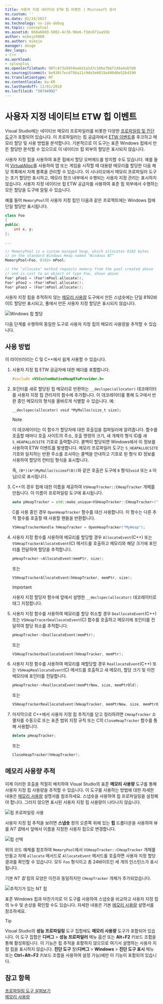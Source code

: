 ```yaml
---
title: 사용자 지정 네이티브 ETW 힙 이벤트 | Microsoft 문서
ms.custom: ''
ms.date: 02/24/2017
ms.technology: vs-ide-debug
ms.topic: conceptual
ms.assetid: 668a6603-5082-4c78-98e6-f3dc871aa55b
author: mikejo5000
ms.author: mikejo
manager: douge
dev_langs:
- C++
ms.workload:
- cplusplus
ms.openlocfilehash: 98fc473a9459aa6d1a1d7c10be7b6f240a4ab7d0
ms.sourcegitcommit: be938c7ecd756a11c9de3e6019a490d0e52b4190
ms.translationtype: HT
ms.contentlocale: ko-KR
ms.lasthandoff: 11/01/2018
ms.locfileid: "50744992"
---
```

# <a name="custom-native-etw-heap-events"></a>사용자 지정 네이티브 ETW 힙 이벤트

Visual Studio에는 네이티브 메모리 프로파일러를 비롯한 다양한 [프로파일링 및 진단 도구](../profiling/profiling-feature-tour.md)가 포함되어 있습니다.  이 프로파일러는 힙 공급자에서 [ETW 이벤트](/windows-hardware/drivers/devtest/event-tracing-for-windows--etw-)를 후크하고 메모리 할당 및 사용 방법을 분석합니다.  기본적으로 이 도구는 표준 Windows 힙에서 만든 할당만 분석할 수 있으므로 이 네이티브 힙 외부의 할당은 표시되지 않습니다.

사용자 지정 힙을 사용하여 표준 힙에서 할당 오버헤드를 방지할 수도 있습니다.  예를 들어 [VirtualAlloc](https://msdn.microsoft.com/library/windows/desktop/aa366887(v=vs.85).aspx)를 사용하여 앱 또는 게임을 시작할 때 대용량 메모리를 할당한 다음 해당 목록에서 자체 블록을 관리할 수 있습니다.  이 시나리오에서 메모리 프로파일러 도구는 초기 할당만 표시하고, 메모리 청크 내부에서 수행되는 사용자 지정 관리는 표시하지 않습니다.  사용자 지정 네이티브 힙 ETW 공급자를 사용하여 표준 힙 외부에서 수행하는 모든 할당을 도구에 알릴 수 있습니다.

예를 들어 `MemoryPool`이 사용자 지정 힙인 다음과 같은 프로젝트에는 Windows 힙에 단일 할당만 표시됩니다.

```cpp
class Foo
{
public:
    int x, y;
};

...

// MemoryPool is a custom managed heap, which allocates 8192 bytes 
// on the standard Windows Heap named "Windows NT"
MemoryPool<Foo, 8192> mPool;

// the "allocate" method requests memory from the pool created above
// and is cast to an object of type Foo, shown above
Foo* pFoo1 = (Foo*)mPool.allocate();
Foo* pFoo2 = (Foo*)mPool.allocate();
Foo* pFoo3 = (Foo*)mPool.allocate();
```

사용자 지정 힙을 추적하지 않는 [메모리 사용량](../profiling/memory-usage.md) 도구에서 만든 스냅숏에는 단일 8192바이트 할당만 표시되고, 풀에서 만든 사용자 지정 할당은 표시되지 않습니다.

![Windows 힙 할당](media/heap-example-windows-heap.png)

다음 단계를 수행하여 동일한 도구로 사용자 지정 힙의 메모리 사용량을 추적할 수 있습니다.

## <a name="how-to-use"></a>사용 방법

이 라이브러리는 C 및 C++에서 쉽게 사용할 수 있습니다.

1. 사용자 지정 힙 ETW 공급자에 대한 헤더를 포함합니다.

   ```cpp
   #include <VSCustomNativeHeapEtwProvider.h>
   ```

1. 포인터를 새로 할당된 힙 메모리로 반환하는 `__declspec(allocator)` 데코레이터를 사용자 지정 힙 관리자의 함수에 추가합니다.  이 데코레이터를 통해 도구에서 반환 중인 메모리의 형식을 올바르게 식별할 수 있습니다.  예:

   ```cpp
   __declspec(allocator) void *MyMalloc(size_t size);
   ```
   
   > [!NOTE]
   > 이 데코레이터는 이 함수가 할당자에 대한 호출임을 컴파일러에 알려줍니다.  함수를 호출할 때마다 호출 사이트의 주소, 호출 명령의 크기, 새 개체의 형식 ID를 새 `S_HEAPALLOCSITE` 기호로 출력합니다.  콜백이 할당되면 Windows에서 이 정보를 사용하여 ETW 이벤트를 발생합니다.  메모리 프로파일러 도구는 `S_HEAPALLOCSITE` 기호와 일치하는 반환 주소를 조사하는 콜백을 안내하고 기호로 된 형식 ID 정보를 사용하여 할당의 런타임 형식을 표시합니다.
   >
   > 즉, `(B*)(A*)MyMalloc(sizeof(B))`와 같은 호출은 도구에 `B` 형식(`void` 또는 `A` 아님)으로 표시됩니다.

1. C++의 경우 힙에 대한 이름을 제공하여 `VSHeapTracker::CHeapTracker` 개체를 만듭니다. 이 이름이 프로파일링 도구에 표시됩니다.

   ```cpp
   auto pHeapTracker = std::make_unique<VSHeapTracker::CHeapTracker>("MyCustomHeap");
   ```

   C를 사용 중인 경우 `OpenHeapTracker` 함수를 대신 사용합니다.  이 함수는 다른 추적 함수를 호출할 때 사용할 핸들을 반환합니다.
  
   ```C
   VSHeapTrackerHandle hHeapTracker = OpenHeapTracker("MyHeap");
   ```

1. 사용자 지정 함수를 사용하여 메모리를 할당할 경우 `AllocateEvent`(C++) 또는 `VSHeapTrackerAllocateEvent`(C) 메서드를 호출하고 메모리와 해당 크기에 포인터를 전달하여 할당을 추적합니다.

   ```cpp
   pHeapTracker->AllocateEvent(memPtr, size);
   ```

   또는

   ```C
   VSHeapTrackerAllocateEvent(hHeapTracker, memPtr, size);
   ```

   > [!IMPORTANT]
   > 사용자 지정 할당자 함수에 앞에서 설명한 `__declspec(allocator)` 데코레이터로 태그 지정합니다.

1. 사용자 지정 함수를 사용하여 메모리를 할당 취소할 경우 `DeallocateEvent`(C++) 또는 `VSHeapTracerDeallocateEvent`(C) 함수를 호출하고 메모리에 포인터를 전달하여 할당 취소를 추적합니다.

   ```cpp
   pHeapTracker->DeallocateEvent(memPtr);
   ```

   또는

   ```C
   VSHeapTrackerDeallocateEvent(hHeapTracker, memPtr);
   ```

1. 사용자 지정 함수를 사용하여 메모리를 재할당할 경우 `ReallocateEvent`(C++) 또는 `VSHeapReallocateEvent`(C) 메서드를 호출하고 새 메모리, 할당 크기 및 이전 메모리에 포인터를 전달합니다.

   ```cpp
   pHeapTracker->ReallocateEvent(memPtrNew, size, memPtrOld);
   ```

   또는

   ```C
   VSHeapTrackerReallocateEvent(hHeapTracker, memPtrNew, size, memPtrOld);
   ```

1. 마지막으로 C++에서 사용자 지정 힙 추적기를 닫고 정리하려면 `CHeapTracker` 소멸자를 수동으로 또는 표준 범위 지정 규칙 또는 C의 `CloseHeapTracker` 함수를 통해 사용합니다.

   ```cpp
   delete pHeapTracker;
   ```

   또는

   ```C
   CloseHeapTracker(hHeapTracker);
   ```

## <a name="track-memory-usage"></a>메모리 사용량 추적
이제 이러한 호출을 적절히 배치하여 Visual Studio의 표준 **메모리 사용량** 도구를 통해 사용자 지정 힙 사용량을 추적할 수 있습니다.  이 도구를 사용하는 방법에 대한 자세한 내용은 [메모리 사용량](../profiling/memory-usage.md) 설명서를 참조하세요. 스냅숏을 사용하여 힙 프로파일링을 설정해야 합니다. 그러지 않으면 표시된 사용자 지정 힙 사용량이 나타나지 않습니다. 

![힙 프로파일링 사용](media/heap-enable-heap.png)

사용자 지정 힙 추적을 보려면 **스냅숏** 창의 오른쪽 위에 있는 **힙** 드롭다운을 사용하여 뷰를 *NT 힙*에서 앞에서 이름을 지정한 사용자 힙으로 변경합니다.

![힙 선택](media/heap-example-custom-heap.png)

위의 코드 예제를 참조하여 `MemoryPool`에서 `VSHeapTracker::CHeapTracker` 개체를 만들고 자체 `allocate` 메서드로 `AllocateEvent` 메서드를 호출하면 사용자 지정 할당 결과를 확인할 수 있습니다. 모두 `Foo` 형식이고 총 24바이트인 세 개의 인스턴스가 표시됩니다.

기본 *NT 힙* 힙의 모양은 이전과 동일하지만 `CHeapTracker` 개체가 추가되었습니다.

![추적기가 있는 NT 힙](media/heap-example-windows-heap.png)

표준 Windows 힙과 마찬가지로 이 도구를 사용하여 스냅숏을 비교하고 사용자 지정 힙의 누수 및 손상을 확인할 수도 있습니다. 자세한 내용은 기본 [메모리 사용량](../profiling/memory-usage.md) 설명서를 참조하세요.

> [!TIP]
> Visual Studio의 **성능 프로파일링** 도구 집합에도 **메모리 사용량** 도구가 포함되어 있습니다. 이 도구 집합은 **디버그** > **성능 프로파일러** 메뉴 옵션 또는 **Alt**+**F2** 키보드 조합을 통해 활성화됩니다.  이 기능은 힙 추적을 포함하지 않으므로 여기서 설명하는 사용자 지정 힙을 표시하지 않습니다.  **진단 도구** 창(**디버그** > **Windows** > **진단 도구 표시** 메뉴 또는 **Ctrl**+**Alt**+**F2** 키보드 조합을 사용하여 설정 가능)에만 이 기능이 포함되어 있습니다.

## <a name="see-also"></a>참고 항목
[프로파일링 도구 살펴보기](../profiling/profiling-feature-tour.md)  
[메모리 사용량](../profiling/memory-usage.md)
